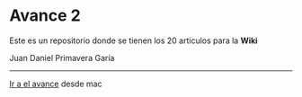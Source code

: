
# Avance 2

Este es un repositorio donde se tienen los 20 articulos para la **Wiki**

 Juan Daniel Primavera Garía

---

[Ir a el avance](articulos.md)
 desde mac